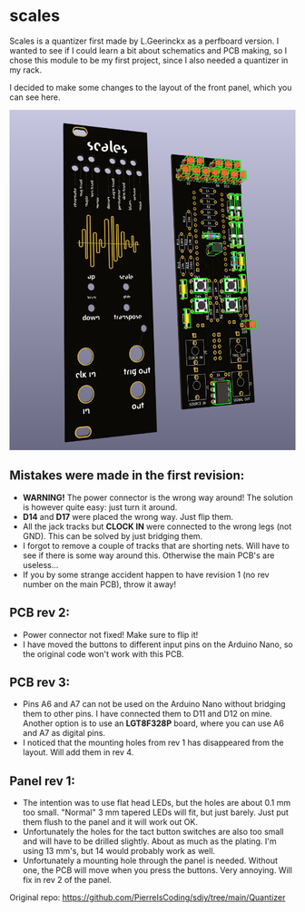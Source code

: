 # scales
Scales is a quantizer first made by L.Geerinckx as a perfboard version. I wanted to see if I could learn a bit about schematics and PCB making, so I chose this module to be my first project, since I also needed a quantizer in my rack.

I decided to make some changes to the layout of the front panel, which you can see here.

<img src="./images/scales_kicad_3d.png" height="600px" /><br />

## Mistakes were made in the first revision:
<ul>
  <li><b>WARNING!</b> The power connector is the wrong way around! The solution is however quite easy: just turn it around.</li>
  <li><b>D14</b> and <b>D17</b> were placed the wrong way. Just flip them.</li>
  <li>All the jack tracks but <b>CLOCK IN</b> were connected to the wrong legs (not GND). This can be solved by just bridging them.</li>
  <li>I forgot to remove a couple of tracks that are shorting nets. Will have to see if there is some way around this. Otherwise the   main PCB's are useless...</li>
  <li>If you by some strange accident happen to have revision 1 (no rev number on the main PCB), throw it away!</li>
</ul>

## PCB rev 2:
<ul>
  <li>Power connector not fixed! Make sure to flip it!</li>
  <li>I have moved the buttons to different input pins on the Arduino Nano, so the original code won't work with this PCB.</li>
</ul>

## PCB rev 3:
<ul>
  <li>Pins A6 and A7 can not be used on the Arduino Nano without bridging them to other pins. I have connected them to D11 and D12 on mine. Another option is to use an <b>LGT8F328P</b> board, where you can use A6 and A7 as digital pins.</li>
  <li>I noticed that the mounting holes from rev 1 has disappeared from the layout. Will add them in rev 4.</li>
</ul>

## Panel rev 1:
<ul>
  <li>The intention was to use flat head LEDs, but the holes are about 0.1 mm too small. "Normal" 3 mm tapered LEDs will fit, but just barely. Just put them flush to the panel and it will work out OK.</li>
  <li>Unfortunately the holes for the tact button switches are also too small and will have to be drilled slightly. About as much as the plating. I'm using 13 mm's, but 14 would probably work as well.</li>
  <li>Unfortunately a mounting hole through the panel is needed. Without one, the PCB will move when you press the buttons. Very annoying. Will fix in rev 2 of the panel.</li>
</ul>

Original repo: https://github.com/PierreIsCoding/sdiy/tree/main/Quantizer
